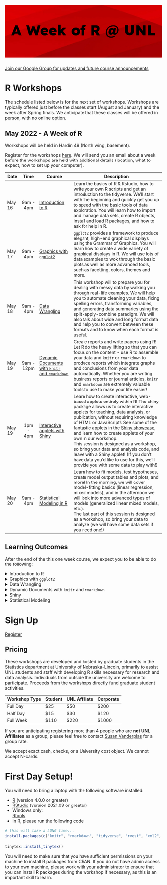 ![A Week of R at UNL](header.png "fig:")
================

[Join our Google Group for updates and future course
announcements](mailto:R-at-UNL+subscribe@googlegroups.com?Subject=subscribe-github)

# R Workshops

The schedule listed below is for the next set of workshops. Workshops are typically offered just before the classes start (August and January) and the week after Spring finals. We anticipate that these classes will be offered in person, with no online option.

## May 2022 - A Week of R

<!-- ** Schedule is tentative and subject to change due to enrollment and lab availability ** -->

<!-- Workshops will be held in **Keim 214**.-->
Workshops will be held in Hardin 49 (North wing, basement).

Register for the workshops [here](https://forms.gle/7gS6phh6UHCcFLd1A). We will send you an email about a week before the workshops are held with additional details (location, what to expect, how to set up your computer).


<!--**Mask policy:** We ask that you wear masks during the workshops. Some of our instructors and participants are immunocompromised or have immunocompromised family or children under 5 years old at home. Our instructors will be wearing masks unless they are presenting at the front of the room. -->

| Date       |    Time    | Course                                                                          | Description                                                                                                                                                                                                                                                                                                                                                                                                                                                                                                                                                                                                       |
|------------|:----------:|---------------------------------------------------------------------------------|-------------------------------------------------------------------------------------------------------------------------------------------------------------------------------------------------------------------------------------------------------------------------------------------------------------------------------------------------------------------------------------------------------------------------------------------------------------------------------------------------------------------------------------------------------------------------------------------------------------------|
| May 16 | 9am - 4pm  | [Introduction to R](https://srvanderplas.github.io/rwrks/01-r-intro/index.html) | Learn the basics of R & Rstudio, how to write your own R scripts and get an introduction to the tidyverse. We’ll start with the beginning and quickly get you up to speed with the basic tools of data exploration. You will learn how to import and manage data sets, create R objects, install and load R packages, and how to ask for help in R.                                                                                                                                                                                                                                                               |
| May 17 | 9am - 4pm  | [Graphics with `ggplot2`](https://srvanderplas.github.io/rwrks/02-r-graphics/index.html)                                                         | `ggplot2` provides a framework to produce elegant, high-end graphical displays using the Grammar of Graphics. You will learn how to create a wide variety of graphical displays in R. We will use lots of data examples to wok through the basic plots as well as more advanced tools, such as facetting, colors, themes and more.                                                                                                                                                                                                                                                                                |
| May 18 | 9am - 4pm  | [Data Wrangling](https://srvanderplas.github.io/rwrks/03-r-format/index.html)                                                                  | This workshop will to prepare you for dealing with messy data by walking you through real-life examples. We will help you to automate cleaning your data, fixing spelling errors, transforming variables, and generating data summaries using the split-apply-combine paradigm. We will also talk about wide and long format data and help you to convert between these formats and to know when each format is useful.                                                                                                                                                                                           |
| May 19 | 9am - 12pm | [Dynamic Documents with `knitr` and `rmarkdown`](https://srvanderplas.github.io/rwrks/04a-r-knitr/index.html)                                  | Create reports and write papers using R! Let R do the heavy lifting so that you can focus on the content - use R to assemble your data and `knitr` or `rmarkdown` to produce reports which integrate graphs and conclusions from your data automatically. Whether you are writing business reports or journal articles, `knitr` and `rmarkdown` are extremely valuable tools to use to make your life easier!                                                                                                                                                                                                     |
| May 19 | 1pm - 4pm | [Interactive applets with Shiny](https://srvanderplas.github.io/rwrks/05-r-shiny/index.html)                                                  | Learn how to create interactive, web-based applets entirely within R! The shiny package allows us to create interactive applets for teaching, data analysis, or publication, without requiring knowledge of HTML or JavaScript!. See some of the fantastic applets in the [Shiny showcase](https://shiny.rstudio.com/gallery/), and learn how to create applets of your own in our workshop.<br/>This session is designed as a workshop, so bring your data and analysis code, and leave with a Shiny applet! (If you don’t have data you’d like to use for this, we’ll provide you with some data to play with!) |
| May 20 | 9am - 4pm | [Statistical Modeling in R](https://srvanderplas.github.io/rwrks/06-r-modeling/index.html)                                                  | Learn how to fit models, test hypotheses, create model output tables and plots, and more! In the morning, we will cover model-fitting basics (linear regression, mixed models), and in the afternoon we will look into more advanced types of models (generalized linear mixed models, etc.). <br/> The last part of this session is designed as a workshop, so bring your data to analyze (we will have some data sets if you need one!)|

<!--| January 13 | 1pm - 4pm  | [Web Scraping](https://srvanderplas.github.io/rwrks/04b-r-scrape/index.html)                                                                    | Read data in from the internet using packages like `rvest`. Learn to navigate HTML and XML structured data files, and convert data stored in these files into tabular data more commonly used in statistical analyses.                                                                                                                                                                                                                                                                                                                                                                                            |-->

## Learning Outcomes

After the end of the this one week course, we expect you to be able to
do the following:

<details>
<summary>
Introduction to R
</summary>

-   Use R for scientific/statistical calculations
-   Be able to create or read in data
-   Be able to manipulate data using common patterns
-   Explore data set characteristics and calculate summary statistics
    for real data sets
-   Use the help functionality to find the functions you need to do what
    you want to do
-   Install, use, and search for helpful external packages

</details>
<details>
<summary>
Graphics with <code>ggplot2</code>
</summary>

-   Visualize data using the ggplot2 package
    -   create basic plots
    -   understand the layer system
    -   be able to structure complex graphics
-   Take a dataset and use static graphics to look for interesting
    features.
-   Know about some aspects of human perception and what to avoid when
    plotting data.

</details>
<details>
<summary>
Data Wrangling
</summary>

-   Read data into R from different formats
-   Investigate and work with different types of objects
-   Use `dplyr` verbs such as summarize, group_by, mutate, filter, and
    select to modify and summarize data
-   Use `tidyr` to convert data to wide and long formats, join related
    data sets, and clean messy data

</details>
<details>
<summary>
Dynamic Documents with <code>knitr</code> and <code>rmarkdown</code>
</summary>

-   Create documents that incorporate R code, R output, and text
-   Write documents using markdown or LaTeX
-   Use templates to structure markdown output into pdf, html, and docx
    formats
-   Create slides using markdown and/or LaTeX with R output

</details>
<!--<details>
<summary>
Web Scraping
</summary>

-   Understand the structure of HTML web pages (DOM, tags, attributes)
-   Use CSS and XPATH to navigate HTML pages and select HTML nodes
-   Extract data from HTML nodes
-   Use APIs and other programmatic methods of accessing web-based data

</details>-->

<details>
<summary>
Shiny
</summary>

-   Design a user interface
-   Create R code to respond to interactive elements of the UI
-   Connect the user interface to reactive R code to create an
    interactive applet

</details>
<details>
<summary>
Statistical Modeling
</summary>

-   Fit linear and mixed models
-   Create model summary output tables and plots
-   Fit generalized additive models and generalized linear mixed models

</details>

# Sign Up

[Register](https://forms.gle/7gS6phh6UHCcFLd1A)

## Pricing

These workshops are developed and hosted by graduate students in the
Statistics department at University of Nebraska-Lincoln, primarily to
assist UNL students and staff with developing R skills necessary for
research and data analysis. Individuals from outside the university are
welcome to participate. Proceeds from the workshops directly fund
graduate student activities.

| Workshop Type | Student | UNL Affiliate | Corporate |
|---------------|---------|---------------|-----------|
| Full Day      | $25     | $50           | $200      |
| Half Day      | $15     | $30           | $120      |
| Full Week     | $110    | $220          | $1000     |

If you are anticipating registering more than 4 people who are **not UNL
Affiliates** as a group, please feel free to contact [Susan
Vanderplas](mailto:svanderplas2@unl.edu?subject=R%20Workshops%20Pricing)
for a group rate.

We accept exact cash, checks, or a University cost object. We cannot accept N-cards.

# First Day Setup!

You will need to bring a laptop with the following software installed:

-   [R](https://cloud.r-project.org/) (version 4.0.0 or greater)
-   [RStudio](https://www.rstudio.com/products/rstudio/download/#download) (version 2021.09 or greater)
-   Windows only:    
    [Rtools](https://cloud.r-project.org/bin/windows/Rtools/)
-   In R, please run the following code:

``` r
# this will take a LONG time...
install.packages(c("knitr", "rmarkdown", "tidyverse", "rvest", "xml2", "tinytex", "lme4", "emmeans")) 

tinytex::install_tinytex()
```

You will need to make sure that you have sufficient permissions on your
machine to install R packages from CRAN. If you do not have admin access
to your own machine, please work with your administrator to ensure that
you can install R packages during the workshop if necessary, as this is
an important skill to learn.
